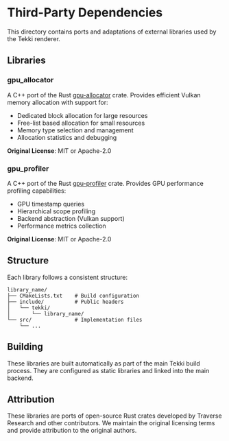 # Third-Party Dependencies

This directory contains ports and adaptations of external libraries used by the Tekki renderer.

## Libraries

### gpu_allocator
A C++ port of the Rust [gpu-allocator](https://github.com/Traverse-Research/gpu-allocator) crate.
Provides efficient Vulkan memory allocation with support for:
- Dedicated block allocation for large resources
- Free-list based allocation for small resources
- Memory type selection and management
- Allocation statistics and debugging

**Original License**: MIT or Apache-2.0

### gpu_profiler
A C++ port of the Rust [gpu-profiler](https://github.com/Traverse-Research/gpu-profiler) crate.
Provides GPU performance profiling capabilities:
- GPU timestamp queries
- Hierarchical scope profiling
- Backend abstraction (Vulkan support)
- Performance metrics collection

**Original License**: MIT or Apache-2.0

## Structure

Each library follows a consistent structure:
```
library_name/
├── CMakeLists.txt    # Build configuration
├── include/          # Public headers
│   └── tekki/
│       └── library_name/
└── src/              # Implementation files
    └── ...
```

## Building

These libraries are built automatically as part of the main Tekki build process.
They are configured as static libraries and linked into the main backend.

## Attribution

These libraries are ports of open-source Rust crates developed by Traverse Research and other contributors.
We maintain the original licensing terms and provide attribution to the original authors.
